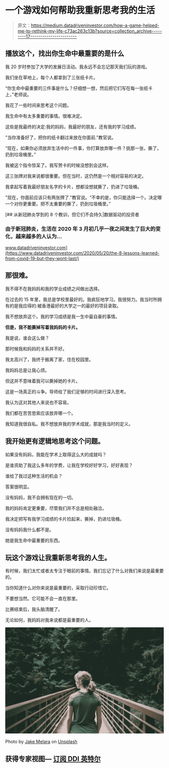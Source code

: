 # 一个游戏如何帮助我重新思考我的生活

> 原文：<https://medium.datadriveninvestor.com/how-a-game-helped-me-to-rethink-my-life-c73ac263c13b?source=collection_archive---------17----------------------->

## 播放这个，找出你生命中最重要的是什么

我 20 岁时参加了大学的发展日活动。我永远不会忘记那天我们玩的游戏。

我们坐在草地上，每个人都拿到了三张纸卡片。

“你生命中最重要的三件事是什么？仔细想一想，然后把它们写在每一张纸卡上，”老师说。

我花了一些时间来思考这个问题。

我生命中有太多重要的事情。很难决定。

这些是我最终的决定:我的妈妈，我最好的朋友，还有我的学习成绩。

"当你准备好了，把你的纸卡翻过来放在你面前."教官说。

“现在，如果你必须放弃生活中的一件事，你打算放弃哪一件？挑那一张，撕了，扔到垃圾桶里。”

我被这个指令惊呆了。我写贺卡的时候没想到会这样。

这三张牌对我来说都很重要。但在当时，这仍然是一个相对容易的决定。

我拿起写着我最好朋友名字的卡片，想都没想就撕了，扔进了垃圾桶。

"现在，你面前应该只有两张牌了."教官说。“不幸的是，你只能选择一个。决定哪一个对你更重要。把不太重要的撕了，扔到垃圾桶里。”

[](https://www.datadriveninvestor.com/2020/05/20/the-8-lessons-learned-from-covid-19-but-they-wont-last/) [## 从新冠肺炎学到的 8 个教训，但它们不会持久|数据驱动的投资者

### 由于新冠肺炎，生活在 2020 年 3 月初几乎一夜之间发生了巨大的变化，越来越多的人认为…

www.datadriveninvestor.com](https://www.datadriveninvestor.com/2020/05/20/the-8-lessons-learned-from-covid-19-but-they-wont-last/) 

## 那很难。

我不得不在我妈妈和我的学业成绩之间做出选择。

在过去的 15 年里，我总是学校里最好的。我疯狂地学习。我很努力。我当时所拥有的是我应得的:被香港最好的大学之一的最好的项目录取。

我不想放弃这个。我的学习成绩是我一生中最自豪的事情。

**但是，我不能撕掉写着我妈妈的卡片。**

我是说，谁会这么做？

那时候我和妈妈的关系并不好。

我太高兴了，我终于搬离了家，住在校园里。

我妈妈总是让我心烦。

但这并不意味着我可以撕掉她的卡片。

这是一场真正的斗争。导师给了我们足够的时间进行深入思考。

我认为这对其他人来说也不容易。

我们都在苦苦思索应该放弃哪一个。

我知道我很自私。我不想放弃我的学术成就，那是我当时的定义。

## 我开始更有逻辑地思考这个问题。

如果没有妈妈，我能在学术上取得这么大的成就吗？

是谁资助了我这么多年的学费，让我在学校好好学习，好好表现？

谁给了我过这种生活的机会？

答案很明显。

没有妈妈，我不会拥有现在的一切。

我的妈妈肯定更重要，尽管我们并不总是相处融洽。

我决定把写有我学习成绩的卡片捡起来，撕掉，扔进垃圾桶。

没有妈妈我什么都不是。

她是我生命中最重要的东西。

## 玩这个游戏让我重新思考我的人生。

有时候，我们太忙或者太专注于眼前的事情。我们忘记了什么对我们来说是最重要的。

当你知道什么对你来说是最重要的，采取行动珍惜它。

不要想当然。它可能不会一直在那里。

比赛结束后，我头脑清醒了。

无论如何，我妈妈对我来说都是最重要的人。

![](img/39e9a23c4576acf12a4465efac05a4c2.png)

Photo by [Jake Melara](https://unsplash.com/@jakemelara?utm_source=medium&utm_medium=referral) on [Unsplash](https://unsplash.com?utm_source=medium&utm_medium=referral)

## 获得专家视图— [订阅 DDI 英特尔](https://datadriveninvestor.com/ddi-intel)